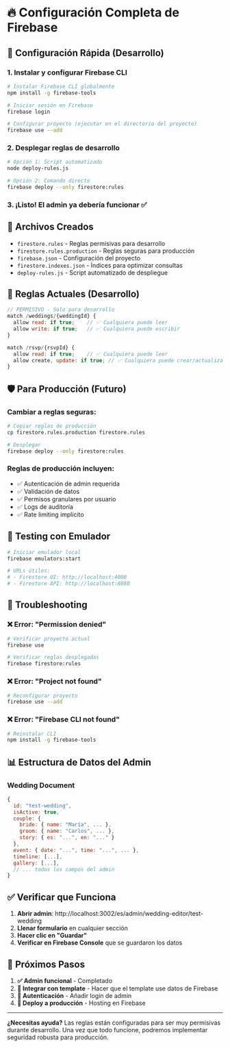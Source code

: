 # 🔥 Configuración Completa de Firebase

## 🚀 Configuración Rápida (Desarrollo)

### 1. Instalar y configurar Firebase CLI
```bash
# Instalar Firebase CLI globalmente
npm install -g firebase-tools

# Iniciar sesión en Firebase
firebase login

# Configurar proyecto (ejecutar en el directorio del proyecto)
firebase use --add
```

### 2. Desplegar reglas de desarrollo
```bash
# Opción 1: Script automatizado
node deploy-rules.js

# Opción 2: Comando directo
firebase deploy --only firestore:rules
```

### 3. ¡Listo! El admin ya debería funcionar ✅

## 📁 Archivos Creados

- `firestore.rules` - Reglas permisivas para desarrollo
- `firestore.rules.production` - Reglas seguras para producción  
- `firebase.json` - Configuración del proyecto
- `firestore.indexes.json` - Índices para optimizar consultas
- `deploy-rules.js` - Script automatizado de despliegue

## 🔐 Reglas Actuales (Desarrollo)

```javascript
// PERMISIVO - Solo para desarrollo
match /weddings/{weddingId} {
  allow read: if true;    // ✅ Cualquiera puede leer
  allow write: if true;   // ✅ Cualquiera puede escribir
}

match /rsvp/{rsvpId} {
  allow read: if true;    // ✅ Cualquiera puede leer  
  allow create, update: if true; // ✅ Cualquiera puede crear/actualizar
}
```

## 🛡️ Para Producción (Futuro)

### Cambiar a reglas seguras:
```bash
# Copiar reglas de producción
cp firestore.rules.production firestore.rules

# Desplegar
firebase deploy --only firestore:rules
```

### Reglas de producción incluyen:
- ✅ Autenticación de admin requerida
- ✅ Validación de datos
- ✅ Permisos granulares por usuario
- ✅ Logs de auditoría
- ✅ Rate limiting implícito

## 🧪 Testing con Emulador

```bash
# Iniciar emulador local
firebase emulators:start

# URLs útiles:
# - Firestore UI: http://localhost:4000
# - Firestore API: http://localhost:8080
```

## 🔧 Troubleshooting

### ❌ Error: "Permission denied"
```bash
# Verificar proyecto actual
firebase use

# Verificar reglas desplegadas
firebase firestore:rules
```

### ❌ Error: "Project not found"
```bash
# Reconfigurar proyecto
firebase use --add
```

### ❌ Error: "Firebase CLI not found"
```bash
# Reinstalar CLI
npm install -g firebase-tools
```

## 📊 Estructura de Datos del Admin

### Wedding Document
```javascript
{
  id: "test-wedding",
  isActive: true,
  couple: {
    bride: { name: "María", ... },
    groom: { name: "Carlos", ... },
    story: { es: "...", en: "..." }
  },
  event: { date: "...", time: "...", ... },
  timeline: [...],
  gallery: [...],
  // ... todos los campos del admin
}
```

## ✅ Verificar que Funciona

1. **Abrir admin**: http://localhost:3002/es/admin/wedding-editor/test-wedding
2. **Llenar formulario** en cualquier sección
3. **Hacer clic en "Guardar"** 
4. **Verificar en Firebase Console** que se guardaron los datos

## 🎯 Próximos Pasos

1. **✅ Admin funcional** - Completado
2. **🔄 Integrar con template** - Hacer que el template use datos de Firebase
3. **🔐 Autenticación** - Añadir login de admin
4. **🚀 Deploy a producción** - Hosting en Firebase

---

**¿Necesitas ayuda?** Las reglas están configuradas para ser muy permisivas durante desarrollo. Una vez que todo funcione, podremos implementar seguridad robusta para producción.
